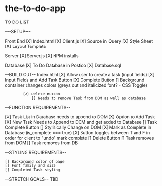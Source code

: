 # the-to-do-app

TO DO LIST

---SETUP---

Front End
    [X] Index.html
    [X] Client.js
    [X] Source in jQuery
    [X] Style Sheet
    [X] Layout Template

Server
    [X] Server.js
    [X] NPM installs
    
Database
    [X] To Do Database in Postico
    [X] Database.sql


--BUILD OUT--
    Index.html
        [X] Allow user to create a task (input fields)
            [X] Input Fields and Add Task Button
            [X] Complete Button
                [] Background container changes colors (greys out and italicized font? - CSS Toggle)
                
            [X] Delete Button
                [] Needs to remove Task from DOM as well as database

--FUNCTION REQUIREMENTS--

[X] Task List in Database needs to append to DOM
[X] Option to Add Task
[X] New Task Needs to Append to DOM and get added to Database
[] Task Complete Button
    [] Stylisically Change on DOM
    [X] Mark as Complete in Database (is_complete === true)
    [X] Button toggles between T and F in order for client to "undo" mark complete 
[] Delete Button
    [] Task removes from DOM
    [] Task removes from DB    



--STYLING REQUIREMENTS--

    [] Background color of page
    [] Font family and size
    [] Completed Task styling

--STRETCH GOALS--
    TBD

